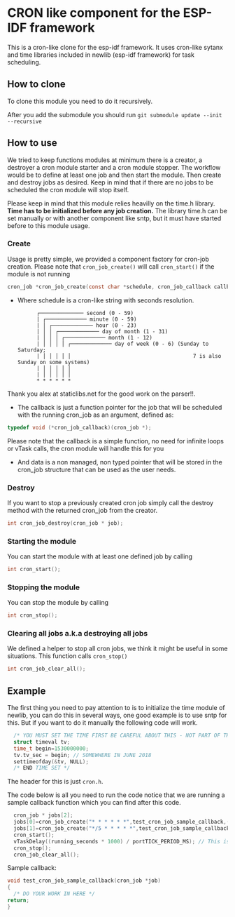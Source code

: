 # CRON like component for the ESP-IDF framework

This is a cron-like clone for the esp-idf framework. It uses cron-like sytanx and time libraries included in newlib (esp-idf framework) for task scheduling.

## How to clone

To clone this module you need to do it recursively.

After you add the submodule you should run `git submodule update --init --recursive`

## How to use

We tried to keep functions modules at minimum there is a creator, a destroyer a cron module starter and a cron module stopper. The workflow would be to define at least one job and then start the module. Then create and destroy jobs as desired. Keep in mind that if there are no jobs to be scheduled the cron module will stop itself.

Please keep in mind that this module relies heavilly on the time.h library. **Time has to be initialized before any job creation.** The library time.h can be set manually or with another component like sntp, but it must have started before to this module usage.

### Create

Usage is pretty simple, we provided a component factory for cron-job creation. Please note that `cron_job_create()` will call `cron_start()` if the module is not running

```C
cron_job *cron_job_create(const char *schedule, cron_job_callback callback, void *data)
```

* Where schedule is a cron-like string with seconds resolution. 

            ┌────────────── second (0 - 59)  
            | ┌───────────── minute (0 - 59)
            | │ ┌───────────── hour (0 - 23)
            | │ │ ┌───────────── day of month (1 - 31)
            | │ │ │ ┌───────────── month (1 - 12)
            | │ │ │ │ ┌───────────── day of week (0 - 6) (Sunday to Saturday;
            | │ │ │ │ │                                       7 is also Sunday on some systems)
            | │ │ │ │ │
            | │ │ │ │ │
            * * * * * *  
            
Thank you alex at staticlibs.net for the good work on the parser!!. 

* The callback is just a function pointer for the job that will be scheduled with the running cron_job as an argument, defined as:

```C
typedef void (*cron_job_callback)(cron_job *);
```

Please note that the callback is a simple function, no need for infinite loops or vTask calls, the cron module will handle this for you

* And data is a non managed, non typed  pointer that will be stored in the cron_job structure that can be used as the user needs.

### Destroy



If you want to stop a previously created cron job simply call the destroy method with the returned cron_job from the creator. 



```C
int cron_job_destroy(cron_job * job);
```


### Starting the module

You can start the module with at least one defined job by calling 

```C
int cron_start();
```

### Stopping the module

You can stop the module by calling 

```C
int cron_stop();
```

### Clearing all jobs a.k.a destroying all jobs

We defined a helper to stop all cron jobs, we think it might be useful in some situations. This function calls `cron_stop()`

```C
int cron_job_clear_all();
```


## Example

The first thing you need to pay attention to is to initialize the time module of newlib, you can do this in several ways, one good example is to use sntp for this. But if you want to do it manually the following code will work. 

```C
  /* YOU MUST SET THE TIME FIRST BE CAREFUL ABOUT THIS - NOT PART OF THE MODULE*/
  struct timeval tv;
  time_t begin=1530000000;
  tv.tv_sec = begin; // SOMEWHERE IN JUNE 2018
  settimeofday(&tv, NULL);
  /* END TIME SET */
```

The header for this is just `cron.h`.

The code below is all you need to run the code notice that we are running a sample callback function which you can find after this code. 

```C
  cron_job * jobs[2];
  jobs[0]=cron_job_create("* * * * * *",test_cron_job_sample_callback,(void *)0);
  jobs[1]=cron_job_create("*/5 * * * * *",test_cron_job_sample_callback,(void *)10000);
  cron_start();
  vTaskDelay((running_seconds * 1000) / portTICK_PERIOD_MS); // This is just to emulate a delay between the calls
  cron_stop();
  cron_job_clear_all();
```

Sample callback:

```C
void test_cron_job_sample_callback(cron_job *job)
{
  /* DO YOUR WORK IN HERE */
return;
}
```
